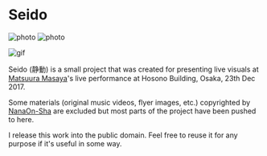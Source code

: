 # Seido

![photo](https://i.imgur.com/1UluCFtm.jpg)
![photo](https://i.imgur.com/gLQ8iarm.jpg)

![gif](https://i.imgur.com/1Ql9Ygs.gif)

Seido (静動) is a small project that was created for presenting live visuals at
[Matsuura Masaya]'s live performance at Hosono Building, Osaka, 23th Dec 2017.

Some materials (original music videos, flyer images, etc.) copyrighted by
[NanaOn-Sha] are excluded but most parts of the project have been pushed to
here.

I release this work into the public domain. Feel free to reuse it for any
purpose if it's useful in some way.

[Matsuura Masaya]: https://en.wikipedia.org/wiki/Masaya_Matsuura
[NanaOn-sha]: https://en.wikipedia.org/wiki/NanaOn-Sha
